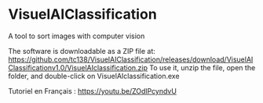 # VisuelAIClassification
A tool to sort images with computer vision

The software is downloadable as a ZIP file at:
https://github.com/tc138/VisuelAIClassification/releases/download/VisuelAIClassificationv1.0/VisuelAIclassification.zip
To use it, unzip the file, open the folder, and double-click on VisuelAIclassification.exe

Tutoriel en Français : https://youtu.be/ZOdlPcyndvU

